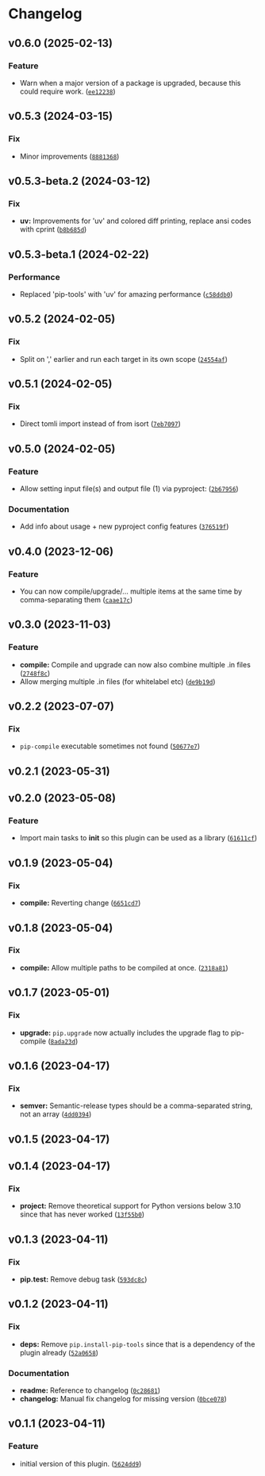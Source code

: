 # Changelog

<!--next-version-placeholder-->

## v0.6.0 (2025-02-13)

### Feature

* Warn when a major version of a package is upgraded, because this could require work. ([`ee12238`](https://github.com/educationwarehouse/edwh-pipcompile-plugin/commit/ee122382158567aa7d84d290869b7f73a9f3e6ff))

## v0.5.3 (2024-03-15)

### Fix

* Minor improvements ([`8881368`](https://github.com/educationwarehouse/edwh-pipcompile-plugin/commit/8881368477d88e25a8ea49879fd692c3cfcb8569))

## v0.5.3-beta.2 (2024-03-12)
### Fix
* **uv:** Improvements for 'uv' and colored diff printing, replace ansi codes with cprint ([`b8b685d`](https://github.com/educationwarehouse/edwh-pipcompile-plugin/commit/b8b685deed331b1eeac9d4fb9648cd997c1ea514))

## v0.5.3-beta.1 (2024-02-22)
### Performance
* Replaced 'pip-tools' with 'uv' for amazing performance ([`c58ddb0`](https://github.com/educationwarehouse/edwh-pipcompile-plugin/commit/c58ddb055c7230e5925a3250128f82a0ab0b346e))

## v0.5.2 (2024-02-05)
### Fix
* Split on ',' earlier and run each target in its own scope ([`24554af`](https://github.com/educationwarehouse/edwh-pipcompile-plugin/commit/24554af3e3c9760d577860524906420ea3ab5799))

## v0.5.1 (2024-02-05)
### Fix
* Direct tomli import instead of from isort ([`7eb7097`](https://github.com/educationwarehouse/edwh-pipcompile-plugin/commit/7eb709752ed5d6ce51e2bf488a084b24185e57ba))

## v0.5.0 (2024-02-05)
### Feature
* Allow setting input file(s) and output file (1) via pyproject: ([`2b67956`](https://github.com/educationwarehouse/edwh-pipcompile-plugin/commit/2b67956ae39c772ccc54f83d3b89d51ecad75110))

### Documentation
* Add info about usage + new pyproject config features ([`376519f`](https://github.com/educationwarehouse/edwh-pipcompile-plugin/commit/376519f7312920c9e2230074179a273cfaa91eb2))

## v0.4.0 (2023-12-06)
### Feature
* You can now compile/upgrade/... multiple items at the same time by comma-separating them ([`caae17c`](https://github.com/educationwarehouse/edwh-pipcompile-plugin/commit/caae17ce4017bcb7ca36ae312afee5d6b87b13c4))

## v0.3.0 (2023-11-03)
### Feature
* **compile:** Compile and upgrade can now also combine multiple .in files ([`2748f8c`](https://github.com/educationwarehouse/edwh-pipcompile-plugin/commit/2748f8cf06c0a5890a91827752c3871b12092a0e))
* Allow merging multiple .in files (for whitelabel etc) ([`de9b19d`](https://github.com/educationwarehouse/edwh-pipcompile-plugin/commit/de9b19d2368da47fbd36eeab01852e2d0ab5fd73))

## v0.2.2 (2023-07-07)

### Fix

* `pip-compile` executable sometimes not found ([`50677e7`](https://github.com/educationwarehouse/edwh-pipcompile-plugin/commit/50677e7da3e049cc823af43dd93652b0a1ec5048))

## v0.2.1 (2023-05-31)


## v0.2.0 (2023-05-08)
### Feature
* Import main tasks to __init__ so this plugin can be used as a library ([`61611cf`](https://github.com/educationwarehouse/edwh-pipcompile-plugin/commit/61611cf0f795221615e4e802bf8209280b1ef854))

## v0.1.9 (2023-05-04)
### Fix
* **compile:** Reverting change ([`6651cd7`](https://github.com/educationwarehouse/edwh-pipcompile-plugin/commit/6651cd77a07dfe9a7befee5bea39bfeff61ae061))

## v0.1.8 (2023-05-04)
### Fix
* **compile:** Allow multiple paths to be compiled at once. ([`2318a81`](https://github.com/educationwarehouse/edwh-pipcompile-plugin/commit/2318a81929ea2425845fb5569e018407a2a4cf52))

## v0.1.7 (2023-05-01)
### Fix
* **upgrade:** `pip.upgrade` now actually includes the upgrade flag to pip-compile ([`8ada23d`](https://github.com/educationwarehouse/edwh-pipcompile-plugin/commit/8ada23df192f3813a6628c0ca77169dadae058ca))

## v0.1.6 (2023-04-17)
### Fix
* **semver:** Semantic-release types should be a comma-separated string, not an array ([`4dd0394`](https://github.com/educationwarehouse/edwh-pipcompile-plugin/commit/4dd039434decb2ed8e2b1feff6a061f5bc49b4e3))

## v0.1.5 (2023-04-17)


## v0.1.4 (2023-04-17)
### Fix
* **project:** Remove theoretical support for Python versions below 3.10 since that has never worked ([`13f55b0`](https://github.com/educationwarehouse/edwh-pipcompile-plugin/commit/13f55b00cdc4f69c773c9771509e069dce2b8109))

## v0.1.3 (2023-04-11)
### Fix
* **pip.test:** Remove debug task ([`593dc8c`](https://github.com/educationwarehouse/edwh-pipcompile-plugin/commit/593dc8c4704dd17b519ae1bd8310938399d49b95))

## v0.1.2 (2023-04-11)
### Fix
* **deps:** Remove `pip.install-pip-tools` since that is a dependency of the plugin already ([`52a0658`](https://github.com/educationwarehouse/edwh-pipcompile-plugin/commit/52a0658d89e60bbc7a6ef972fc2638105090fa91))

### Documentation
* **readme:** Reference to changelog ([`0c28681`](https://github.com/educationwarehouse/edwh-pipcompile-plugin/commit/0c28681f36f56096cddf2cf0e7728a21b96fd42d))
* **changelog:** Manual fix changelog for missing version ([`0bce078`](https://github.com/educationwarehouse/edwh-pipcompile-plugin/commit/0bce078164b04ec93e26927294edf1a3daa76334))

## v0.1.1 (2023-04-11)
### Feature
* initial version of this plugin. ([`5624dd9`](https://github.com/educationwarehouse/edwh-pipcompile-plugin/commit/5624dd982dd0b1362616c2796209a1365fe966eb))
